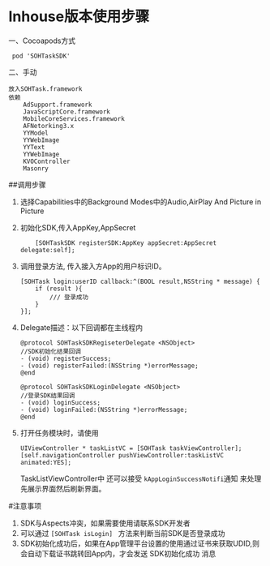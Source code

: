 # Inhouse版本使用步骤
一、Cocoapods方式

	 pod 'SOHTaskSDK'
	 
二、手动

	放入SOHTask.framework
	依赖
		AdSupport.framework
		JavaScriptCore.framework
		MobileCoreServices.framework
		AFNetorking3.x 
		YYModel
		YYWebImage
		YYText
		YYWebImage
		KVOController
		Masonry
##调用步骤
1. 选择Capabilities中的Background Modes中的Audio,AirPlay And Picture in Picture
2. 初始化SDK,传入AppKey,AppSecret

	```
	    [SOHTaskSDK registerSDK:AppKey appSecret:AppSecret delegate:self];
	```
	
3. 调用登录方法, 传入接入方App的用户标识ID。

	```
	[SOHTask login:userID callback:^(BOOL result,NSString * message) {
		if (result ){
			/// 登录成功
		}
	}];
	```
4. Delegate描述：以下回调都在主线程内

	```
	@protocol SOHTaskSDKRegiseterDelegate <NSObject>
	//SDK初始化结果回调
	- (void) registerSuccess;
	- (void) registerFailed:(NSString *)errorMessage;
	@end
	
	@protocol SOHTaskSDKLoginDelegate <NSObject>
	//登录SDK结果回调 
	- (void) loginSuccess;
	- (void) loginFailed:(NSString *)errorMessage;
	@end 
	```
5. 打开任务模块时，请使用
	
	```
	UIViewController * taskListVC = [SOHTask taskViewController];
	[self.navigationController pushViewController:taskListVC animated:YES];
	``` 
	TaskListViewController中 还可以接受 ```kAppLoginSuccessNotifi```通知 来处理先展示界面然后刷新界面。
	
#注意事项
1. SDK与Aspects冲突，如果需要使用请联系SDK开发者
2. 可以通过 ```[SOHTask isLogin] ``` 方法来判断当前SDK是否登录成功
3. SDK初始化成功后，如果在App管理平台设置的使用通过证书来获取UDID,则会自动下载证书跳转回App内，才会发送 SDK初始化成功 消息
